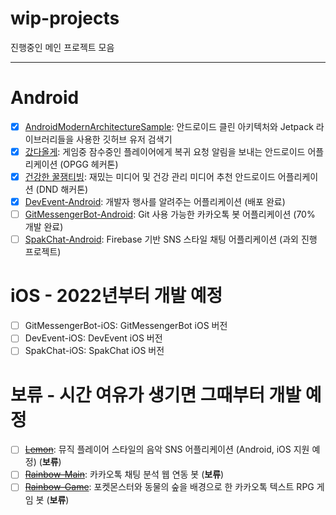 # wip-projects

진행중인 메인 프로젝트 모음

-----

# Android

- [x] [AndroidModernArchitectureSample](https://github.com/jisungbin/AndroidModernArchitectureSample): 안드로이드 클린 아키텍처와 Jetpack 라이브러리들을 사용한 깃허브 유저 검색기
- [x] [갔다올게](https://github.com/OPGG-HACKTHON/mobile-b-android): 게임중 잠수중인 플레이어에게 복귀 요청 알림을 보내는 안드로이드 어플리케이션 (OPGG 헤커톤)
- [x] [건강한 꿀잼티빙](https://github.com/DND-hackathon/HealthyHoneyTving-Android): 재밌는 미디어 및 건강 관리 미디어 추천 안드로이드 어플리케이션 (DND 해커톤)
- [x] [DevEvent-Android](https://github.com/brave-people/Dev-Event-Android): 개발자 행사를 알려주는 어플리케이션 (배포 완료)
- [ ] [GitMessengerBot-Android](https://github.com/GitMessengerBot): Git 사용 가능한 카카오톡 봇 어플리케이션 (70% 개발 완료)
- [ ] [SpakChat-Android](https://github.com/jisungbin/SpakChat): Firebase 기반 SNS 스타일 채팅 어플리케이션 (과외 진행 프로젝트)

# iOS - 2022년부터 개발 예정

- [ ] GitMessengerBot-iOS: GitMessengerBot iOS 버전
- [ ] DevEvent-iOS: DevEvent iOS 버전
- [ ] SpakChat-iOS: SpakChat iOS 버전

# 보류 - 시간 여유가 생기면 그때부터 개발 예정

- [ ] [~~Lemon~~](https://github.com/lemon-music): 뮤직 플레이어 스타일의 음악 SNS 어플리케이션 (Android, iOS 지원 예정) (**보류**)
- [ ] [~~Rainbow-Main~~](https://github.com/rainbow-chatbot): 카카오톡 채팅 분석 웹 연동 봇 (**보류**)
- [ ] [~~Rainbow-Game~~](https://github.com/rainbow-chatbot/rainbow-game): 포켓몬스터와 동물의 숲을 배경으로 한 카카오톡 텍스트 RPG 게임 봇 (**보류**)
